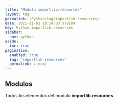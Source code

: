 ```yaml
---
title: "Módulo importlib.resources"
layout: tag
permalink: /Python/tag/importlib-resources/
date: 2021-11-01 10:24:03.979289
key: Python.importlib.resources
sidebar: 
  nav: python
aside: 
  toc: true
pagination: 
  enabled: true
  tag: "importlib-resources"
  permalink: /:num/
---
```


<h2>Modulos</h2>
Todos los elementos del modulo <strong>importlib.resources</strong>
